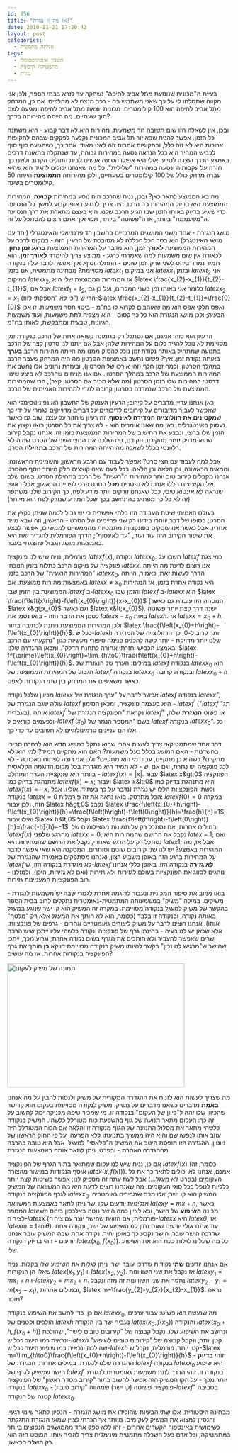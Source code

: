 ```yaml
---
id: 856
title: "אז מה זו נגזרת?"
date: 2010-11-21 17:20:42
layout: post
categories: 
  - אנליזה מתמטית
tags: 
  - חשבון אינפיניטסימלי
  - מתמטיקה תיכונית
  - נגזרת
---
```

בעיית ה"מכונית שנוסעת מתל אביב לחיפה" נשחקה עד לזרא בבתי הספר, ולכן אני מקווה שתסלחו לי על כך שאני משתמש בה - רכב מנצח לא מחלפים. אם כן, המרחק מתל אביב לחיפה הוא 100 קילומטרים. מכונית יוצאת מתל אביב לחיפה ומגיעה לשם תוך שעתיים. מה הייתה מהירותה בדרך?

ובכן, אין לשאלה הזו שום תשובה חד משמעית. מהירות היא לא דבר קבוע - היא משתנה כל הזמן. אפשר להניח שבאיזור תל אביב המכונית נקלעה לפקקים שבהם לתקופות ארוכות היא לא זזה כלל, ובתקופות אחרות זזה לאט מאוד. אחר כך, כשהגיעה סוף סוף לכביש המהיר היא ככל הנראה נסעה במהירות גבוהה, עד שנתקלה בתאונת דרכים באמצע הדרך ועצרה לסייע. אולי היא אפילו הסיעה אנשים לבית החולים הקרוב ולשם כך חזרה על עקבותיה ונסעה במהירות "שלילית". כל מה שאנחנו יכולים להגיד הוא שהיא עברה מרחק כולל של 100 קילומטרים בשעתיים, ולכן מהירותה <strong>הממוצעת</strong> הייתה 50 קילומטרים בשעה.

מה בא הממוצע לתאר כאן? ובכן, נניח שהרכב היה נוסע במהירות <strong>קבועה</strong>. המהירות הממוצעת היא בדיוק המהירות בה הרכב היה צריך לנסוע באופן קבוע למשך כל הנסיעה כדי שיגיע בדיוק באותו הזמן שבו הגיע הרכב שלנו. היא בעצם מתארת את דרך הנסיעה ה"משעממת" ביותר, או ה"פשוטה" ביותר, תלוי איך אתם רוצים להסתכל על זה.

מושג הנגזרת - אחד משני המושגים המרכזיים בחשבון הדיפרנציאלי והאינטגרלי (יחד עם מושג האינטגרל) הוא בסך הכל הכללה לא מסובכת של הרעיון הזה - במקום לדבר על המהירות הממוצעת <strong>לאורך זמן</strong>, הוא מדבר על המהירות הממוצעת <strong>ברגע זמן נתון</strong>. לכאורה אין שום משמעות למה שאמרתי כרגע - ממוצע צריך להימדד <strong>לאורך זמן</strong>. הוא תמיד נמדד ביחס לשני פרקי זמן שונים - התחלה וסוף. איך אפשר לדבר עליו בנקודה מסויימת? מבחינה מתמטית, אם בזמן $latex t_{1}$ אני במיקום $latex x_{1}$ ובזמן $latex t_{2}$ אני במיקום $latex x_{2}$, אז המהירות הממוצעת שלי היא $latex \frac{x_{2}-x_{1}}{t_{2}-t_{1}}$; אבל אם $latex t_{1}=t_{2}$, כלומר אני באותו זמן בשני המקרים, ועל כן גם $latex x_{2}=x_{1}$ (כי לא "הספקתי לזוז") הרי ש-$latex \frac{x_{2}-x_{1}}{t_{2}-t_{1}}=\frac{0}{0}$ ואפס חלקי אפס הוא מה שאוהבים לקרוא לו בח"מ - ביטוי חסר משמעות. זו אכן הבעיה; ולכן מושג הנגזרת הוא כל כך קסום - הוא מצליח לתת משמעות, ועוד משמעות הגיונית, טבעית ומתבקשת, לאותו בח"מ.

הרעיון הוא כזה: אמנם, אם נסתכל רק בתמונה קפואה אחת של הרכב בנקודת זמן מסויימת לא נוכל להגיד כלום על המהירות שלה; אבל אם ייתנו לנו סרטון קצר של הרכב בתנועה שמתחיל באותה נקודת זמן נוכל להסיק ממנו מה הייתה מהירות הרכב <strong>בערך</strong> באותה נקודת זמן. איך? פשוט נחשב באמצעות הסרטון מה היה המרחק שעבר הרכב במהלך הסרטון, וכמה זמן חלף (זהו אורכו של הסרטון), ובעזרת נתונים אלו נחשב את המהירות הממוצעת של הרכב במהלך הסרטון. אם אנו מניחים שהרכב לא ביצע שינוי דרסטי במהירות שלו בזמן הסרטון (מה שלא סביר אם הסרטון קצר), הרי שהמהירות הממוצעת של הרכב שנמדדה בסרטון קרובה למדי למהירות האמיתית של הרכב.

כאן אנחנו עדיין מדברים על קירוב; הרעיון העמוק של החשבון האינפיניטסימלי הוא שאפשר לעבור מדיבורים על קירובים לדיבורים על דברים מדוייקים לגמרי על ידי כך ש<strong>מקטינים את רזולוציית המדידה לאינסוף</strong>. זה רעיון שיחזור על עצמו שוב גם כאשר נעסוק באינטגרלים. כאן מה שאנו אומרים הוא - לא צריך את כל הסרט; בואו נקצוץ את הזמן שלו בחצי, ונבצע את החישוב של המהירות הממוצעת בזמן זה. אנחנו נקבל קירוב שהוא מדויק <strong>יותר</strong> מהקירוב הקודם, כי השלכנו את החצי השני של הסרט שהיה לא רלוונטי בכלל לשאלה מה הייתה המהירות של הרכב <strong>בתחילת</strong> הסרט.

אבל למה לעבוד עם חצי סרט? אפשר לעבוד עם הרבע הראשון; והשמינית הראשונה; והמאית הראשונה, וכן הלאה וכן הלאה. בכל פעם שאנו קוצצים חלק מיותר נוסף מהסרט אנחנו מקבלים קירוב טוב יותר למהירות ה"רגעית" של הרכב בתחילת הסרט. בשום שלב של הקיצוצים הללו אנחנו לא נפטרים <strong>מכל</strong> הסרט פרט לפריים הראשון; אבל באופן שנראה לא אינטואיטיבי, ככל שאנחנו זורקים יותר מידע לפח, כך הקירוב שלנו משתפר (זה לא כל כך מפתיע בהתחשב בכך שכל המידע שנזרק לפח הוא מיותר).

בעולם האמיתי שיטת העבודה הזו בלתי אפשרית כי יש גבול לכמה שניתן לקצץ את הסרט; בסופו של דבר יוותרו בידינו רק שני פריימים של הסרט - הראשון, וזה שבא מייד אחריו. אבל כאשר אנו עוסקים בפונקציות מתמטיות מהממשיים לממשיים, אפשר לבצע את שיפור הקירוב הזה עוד ועוד, "עד לאינסוף"; הדרך הפורמלית להגדיר זאת היא באמצעות מושג הגבול שהצגתי בעבר.

פורמלית, נניח שיש לנו פונקציה $latex f\left(x\right)$, ונקודה $latex x_{0}$. חשבו על $latex f$ כמייצגת פונקציה של מיקום הרכב כתלות בזמן הנוכחי $latex x$. אנו רוצים לדעת מה הייתה "המהירות הרגעית" של הרכב בזמן $latex x_{0}$. הדרך לעשות זאת, כאמור, הייתה באמצעות מהירות ממוצעת. אם $latex x\ne x_{0}$ היא נקודה אחרת בזמן, אז המהירות הממוצעת בין הזמן שבו $latex f$ ב-$latex x_{0}$ והזמן שבו $latex f$ ב-$latex x$ היא $latex \frac{f\left(x\right)-f\left(x_{0}\right)}{x-x_{0}}$ (הנוסחה הזו עובדת גם כאשר $latex x&gt;x_{0}$ וגם כאשר $latex x&lt;x_{0}$). ישנה דרך קצת יותר פשוטה לסמן את הדבר הזה - בואו נסמן את $latex x-x_{0}$ באות $latex h$. אז $latex x=x_{0}+h$, ולכן המהירות הממוצעת ניתנת לכתיבה בתור $latex \frac{f\left(x_{0}+h\right)-f\left(x_{0}\right)}{h}$. ככל ש-$latex h$ יותר קרוב ל-0, כך הרזולוצייה של המדידה שלנו יותר מדויקת - יותר קשה להכניס פנימה סיפורי מעשיות כגון "נתקעתי עם הרכב באמצע הכביש וחזרתי אחורה לתחנת הדלק". ומכאן ההגדרה שלנו: $latex f^{\prime}\left(x_{0}\right)=\lim_{h\to0}\frac{f\left(x_{0}+h\right)-f\left(x_{0}\right)}{h}$. במילים: הערך של הנגזרת של $latex f$ בנקודה $latex x_{0}$ הוא הגבול של המהירות הממוצעת של $latex f$ בנקודה $latex x_{0}$ ובנקודה קרובה $latex x_{0}+h$ כאשר משאיפים את המרחק בין שתי הנקודות לאפס.

מכיוון שלכל נקודה $latex x$ אפשר לדבר על "ערך הנגזרת של $latex f$ בנקודה $latex x$", עולה שגם הנגזרת של $latex f$ היא בעצמה פונקציה, ומכאן הסימון - $latex f^{\prime}$ ("$latex f$ תג" בעברית). אותה $latex f^{\prime}$ נקראת "הפונקציה הנגזרת של $latex f$" או פשוט <strong>הנגזרת</strong> שלה, ולפעמים קוראים ל-$latex f^{\prime}\left(x_{0}\right)$ בשם "המספר הנגזר של $latex f$ בנקודה $latex x_{0}$". כל אלו הם עניינים טרמינולוגיים לא חשובים עד כדי כך.

דבר אחד שמתמטיקאי צריך לעשות אחרי שהוא נתקל במושג חדש הוא לרחרח סביבו בחשדנות - האם המושג בכלל בעל משמעות? האם הוא מתקיים תמיד? למי הוא לא מתקיים? כשהוא כן מתקיים, עבור מי הוא מתקיים? ולכן אני רוצה לפתוח באכזבה - לא לכל פונקציה יש נגזרת, וגם אם יש - לא תמיד היא מוגדרת בכל מקום.הדוגמה הקלאסית ביותר היא פונקציית הערך המוחלט - $latex f\left(x\right)=\left|x\right|$. עבור $latex x&gt;0$ הפונקציה מתנהגת בדיוק כמו $latex f\left(x\right)=x$; ועבור $latex x&lt;0$ היא מתנהגת בדיוק כמו $latex f\left(x\right)=-x$, ולשתי הפונקציות הללו יש נגזרת (נדבר על כך בעתיד. אולי). אבל בנקודה $latex x=0$ הכל מתרסק. בואו נראה את זה פורמלית: $latex f\left(0\right)=0$ במקרה הזה, ולכן עבור $latex h&gt;0$ נקבל $latex \frac{f\left(x_{0}+h\right)-f\left(x_{0}\right)}{h}=\frac{f\left(h\right)-f\left(0\right)}{h}=\frac{h}{h}=1$, ואילו עבור $latex h&lt;0$ נקבל $latex \frac{f\left(h\right)-f\left(0\right)}{h}=\frac{-h}{h}=-1$. במילים אחרות, אם נסתכל רק על תמונות מהצילומים של $latex f\left(x\right)$ מהרגע ש<strong>לפני</strong> $latex x=0$, נקבל את הרושם שהמהירות היא $latex -1$; ואם נסתכל רק על הרגע שאחרי, נקבל את הרושם שהמהירות היא $latex 1$; אבל אז, מה המהירות באמצע? יש לנו שני קירובים שונים וסותרים. המסקנה היא שאי אפשר לדבר על המהירות ברגע הזה באופן משביע רצון, ואנחנו מסתפקים באמירה שהנגזרת של $latex f$ לא מוגדרת בנקודה הזו; ש-$latex f$ <strong>לא גזירה</strong> בנקודה הזו. באופן כללי אנחנו נוהגים לסווג את הפונקציות בעולם לגזירות ולא גזירות (ואם לא גזירות, היכן), ולמזלנו - רוב הפונקציות המעניינות גזירות.

בואו נעזוב את סיפור המכונית ונעבור לדוגמה אחרת לגמרי שבה יש משמעות לנגזרת - משיקים. במילה "משיק" במשמעותה המתמטית-גאומטרית נתקלים לרוב בבית הספר בהקשר של משיק למעגל בנקודה מסויימת. במקרה זה המשיק הוא קו ישר שנוגע במעגל באותה נקודה, ובנקודה זו בלבד (כלומר, הוא לא חותך את המעגל אלא רק "מלטף" אותו). אנחנו רוצים לדבר על משיק ליצורים גאומטריים אחרים - גרפים של פונקציות. אלא שכאן יש לנו בעיה - בהינתן גרף של פונקציה ונקודה כלשהי עליו ייתכן שיש הרבה ישרים שאפשר להעביר ולא חותכים את הגרף בשום נקודה אחרת; וגרוע מכך, ייתכן שהישר ש"מרגיש לנו נכון" בקשר להיותו משיק בנקודה מסויימת דווקא <strong>כן</strong> חותך את גרף הפונקציה בנקודות אחרות. אז מה עושים?
<div class="mceTemp"><dl id="attachment_857" class="wp-caption alignnone" style="width: 410px;"><dt class="wp-caption-dt"><a href="http://www.gadial.net/wp-content/uploads/2010/11/400px-Tangent_to_a_curve.svg_.png"><img class="size-full wp-image-857" title="400px-Tangent_to_a_curve.svg" src="http://www.gadial.net/wp-content/uploads/2010/11/400px-Tangent_to_a_curve.svg_.png" alt="תמונה של משיק לעקום" width="400" height="280" /></a></dt></dl></div>
מה שצריך לעשות הוא לזנוח את ההגדרה המקורית של משיק ולנסות להבין על מה אנחנו <strong>באמת</strong> מדברים כשאנו מדברים על משיק. משיק לנקודה מסויימת בעקום הוא קו ישר שהכיוון שלו זהה ל"כיוון של העקום" בנקודה זו. מי שמכיר טיפה מכניקה יכול לחשוב על זה כך: העקום מתאר תנועה של גוף בהשפעת כוח מטורלל כלשהו. המשיק בנקודה כלשהי מתאר את מסלול התנועה של הגוף מנקודה זו והלאה אם הכוח המטורלל היה עוזב אותו לנפשו שם והוא היה ממשיך בתנועתו ללא הפרעה, על פי החוק הראשון של ניוטון. ההגדרה הזו תופסת היטב את המשיק ה"קלאסי" למעגל, אבל היא טובה בהרבה מההגדרה האחרת - ובפרט, ניתן לתאר אותה באמצעות הנגזרת.

אם כן, נניח שיש לנו עקום שמתואר בתור הגרף של הפונקציה $latex f\left(x\right)$ (כלומר, זה אוסף הנקודות במישור מהצורה $latex \left(x,f\left(x\right)\right)$). אמנם, אנחנו לא יכולים לתאר כך את כל העקומים (בפרט לא מעגל...) אבל לעת עתה זה מספיק לנו; אפשר בשיטות קצת יותר כלליות לטפל בכל סוגי העקומים. מה שאנחנו רוצים לדעת היא מה המשוואה של המשיק לגרף הפונקציה בנקודה $latex x_{0}$. המשיק הוא קו ישר; אלו מכם שמכירים גאומטריה אנליטית יודעים שקו ישר ניתן לתאר באמצעות המשוואה $latex y=mx+n$, כאשר המספר $latex m$ מכונה <strong>השיפוע</strong> של הישר, ובא לציין כמה הישר נוטה באלכסון ביחס לציר ה-$latex x$ (פורמלית, אם הזווית שהישר יוצר עם ציר ה-$latex x$ היא $latex \theta$, אז $latex m=\tan\theta$). עוד אתם אולי יודעים שאם נתון לנו השיפוע של ישר, ונקודה אחת שדרכה הישר עובר, הישר נקבע כך באופן יחיד. נקודה אחת שבה המשיק עובר אנחנו יודעים - זוהי בדיוק הנקודה $latex \left(x_{0},f\left(x_{0}\right)\right)$. כל מה שעלינו לגלות כעת הוא את השיפוע שלו.

אם אנחנו יודעים <strong>שתי</strong> נקודות שדרכן עובר ישר, ניתן לגלות את השיפוע שלו בקלות. נניח שאלו הן הנקודות $latex \left(x_{1},y_{1}\right)$ ו-$latex \left(x_{2},y_{2}\right)$. אז נקבל את שני השוויונות $latex y_{1}=mx_{1}+n$ ו-$latex y_{2}=mx_{2}+n$. נחסר את שני השוויונות זה מזה ונקבל $latex y_{2}-y_{1}=m\left(x_{2}-x_{1}\right)$, ובמילים אחרות, $latex m=\frac{y_{2}-y_{2}}{x_{2}-x_{1}}$. נראה מוכר?

אם כן, כדי לחשב את השיפוע בנקודה $latex x_{0}$, מה שנעשה הוא פשוט: עבור ערכים הולכים וקטנים של $latex h$ נעביר ישר בין הנקודה $latex \left(x_{0},f\left(x_{0}\right)\right)$ והנקודה $latex \left(x_{0}+h,f\left(x_{0}+h\right)\right)$ ונחשב את השיפוע שלו. נקבל קבוצה של "קירובים טובים לישר", שהולכת ונראית כמו הישר ככל ש-$latex h$ קטן יותר; ונקבל קבוצה של "קירובים טובים לשיפוע" שהולכת ונראית כמו שיפוע הישר ככל ש-$latex h$ קטן יותר. פורמלית, נקבל ש-$latex m=\lim_{h\to0}\frac{f\left(x_{0}+h\right)-f\left(x_{0}\right)}{h}$ - וזוהי <strong>בדיוק</strong> ההגדרה שלנו לנגזרת. במילים אחרות, הנגזרת של $latex f$ בנקודה $latex x_{0}$ היא שיפוע הישר שמשיק לגרף של $latex f$ בנקודה זו. זוהי הדרך לתת משמעות גאומטרית לנגזרת. יותר מכך - על הקו המשיק הזה אפשר לחשוב בתור "קירוב מסדר ראשון" של הפונקציה בנקודה $latex x_{0}$ - פונקציה פשוטה (קו ישר) שמהווה "קירוב טוב ל-$latex f$" בסביבה קטנה של הנקודה $latex x_{0}$.

מבחינה היסטורית, אלו שתי הבעיות שהולידו את מושג הנגזרת - הנסיון לתאר שינוי רגעי, והנסיון למצוא את המשיק לעקומים. מיותר אך הכרחי לציין שמאז הנגזרת התגלתה כשימושית באינספור הקשרים אחרים - זהו ללא ספק אחד מהמושגים הנפוצים ביותר במתמטיקה, וכל אדם בעל השכלה מתמטית מינימלית צריך להכיר אותו. הפוסט הזה הוא רק השלב הראשון.
